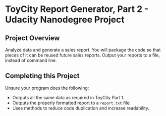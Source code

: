 # ToyCity Report Generator, Part 2 - Udacity Nanodegree Project

## Project Overview

Analyze data and generate a sales report. You will package the code so that pieces of it can be reused future sales reports. Output your reports to a file, instead of command line.


## Completing this Project

Unsure your program does the following:

* Outputs all the same data as required in ToyCity Part 1.
* Outputs the properly formatted report to a `report.txt` file.
* Uses methods to reduce code duplication and increase readability.
